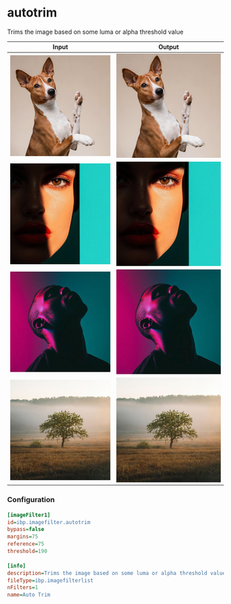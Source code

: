 # autotrim

Trims the image based on some luma or alpha threshold value

| Input | Output |
|--------|--------|
| ![dog](../assets/img_in/dog.jpg) | ![dog_autotrim](../assets/img_out/dog_autotrim.jpg) |
| ![female](../assets/img_in/female.jpg) | ![female_autotrim](../assets/img_out/female_autotrim.jpg) |
| ![male](../assets/img_in/male.jpg) | ![male_autotrim](../assets/img_out/male_autotrim.jpg) |
| ![tree](../assets/img_in/tree.jpg) | ![tree_autotrim](../assets/img_out/tree_autotrim.jpg) |

### Configuration

```ini
[imageFilter1]
id=ibp.imagefilter.autotrim
bypass=false
margins=75
reference=75
threshold=190

[info]
description=Trims the image based on some luma or alpha threshold value
fileType=ibp.imagefilterlist
nFilters=1
name=Auto Trim


```
